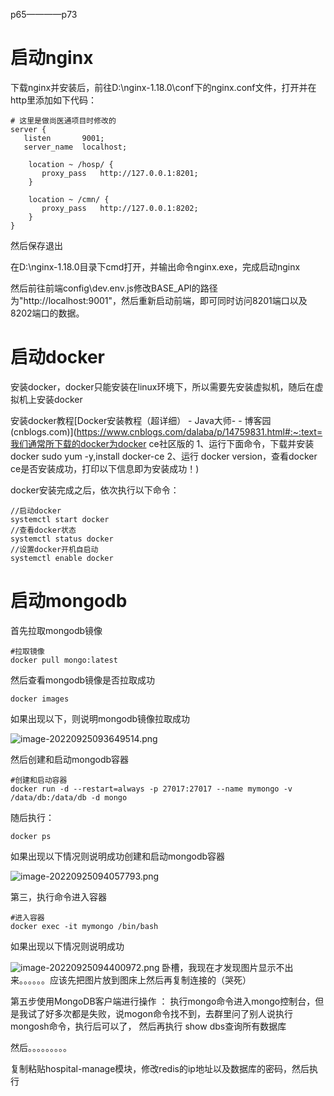p65————p73

# 启动nginx

下载nginx并安装后，前往D:\nginx-1.18.0\conf下的nginx.conf文件，打开并在http里添加如下代码：

```
# 这里是做尚医通项目时修改的
server {
   listen       9001;
   server_name  localhost;

    location ~ /hosp/ {
       proxy_pass   http://127.0.0.1:8201;
    }

    location ~ /cmn/ {
       proxy_pass   http://127.0.0.1:8202;
    }
}
```

然后保存退出



在D:\nginx-1.18.0目录下cmd打开，并输出命令nginx.exe，完成启动nginx



然后前往前端config\dev.env.js修改BASE_API的路径为"http://localhost:9001"，然后重新启动前端，即可同时访问8201端口以及8202端口的数据。





# 启动docker

安装docker，docker只能安装在linux环境下，所以需要先安装虚拟机，随后在虚拟机上安装docker

安装docker教程[Docker安装教程（超详细） - Java大师- - 博客园 (cnblogs.com)](https://www.cnblogs.com/dalaba/p/14759831.html#:~:text=我们通常所下载的docker为docker ce社区版的 1、运行下面命令，下载并安装docker sudo yum -y,install docker-ce 2、运行 docker version，查看docker ce是否安装成功，打印以下信息即为安装成功！)



docker安装完成之后，依次执行以下命令：

```
//启动docker
systemctl start docker
//查看docker状态
systemctl status docker
//设置docker开机自启动
systemctl enable docker
```







# 启动mongodb

首先拉取mongodb镜像

```
#拉取镜像 
docker pull mongo:latest
```

然后查看mongodb镜像是否拉取成功

```
docker images
```

如果出现以下，则说明mongodb镜像拉取成功

![image-20220925093649514.png](https://s2.loli.net/2022/09/25/xkYjhlLO9tDCB4c.png)



然后创建和启动mongodb容器 

```
#创建和启动容器 
docker run -d --restart=always -p 27017:27017 --name mymongo -v /data/db:/data/db -d mongo
```

随后执行：

```
docker ps
```

如果出现以下情况则说明成功创建和启动mongodb容器 

![image-20220925094057793.png](https://s2.loli.net/2022/09/25/FpRC5E87KfXO4ul.png)



第三，执行命令进入容器

```
#进入容器 
docker exec -it mymongo /bin/bash 
```

如果出现以下情况则说明成功

![image-20220925094400972.png](https://s2.loli.net/2022/09/25/v6Bf7OtQoVXxzUW.png)
卧槽，我现在才发现图片显示不出来。。。。。。应该先把图片放到图床上然后再复制连接的（哭死）

第五步使用MongoDB客户端进行操作 ：
执行mongo命令进入mongo控制台，但是我试了好多次都是失败，说mogon命令找不到，去群里问了别人说执行mongosh命令，执行后可以了，
然后再执行 show dbs查询所有数据库


然后。。。。。。。。。





复制粘贴hospital-manage模块，修改redis的ip地址以及数据库的密码，然后执行

















